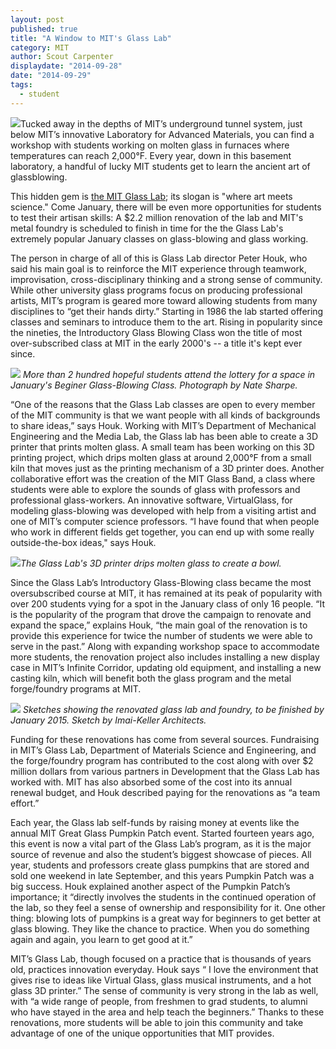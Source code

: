 ```yaml
---
layout: post
published: true
title: "A Window to MIT's Glass Lab"
category: MIT
author: Scout Carpenter
displaydate: "2014-09-28"
date: "2014-09-29"
tags: 
  - student
---
```


![](http://sethmnookin.com/wp-content/uploads/2014/10/scout-glass-lab-1.png)Tucked away in the depths of MIT’s underground tunnel system, just below MIT’s innovative Laboratory for Advanced Materials, you can find a workshop with students working on molten glass in furnaces where temperatures can reach 2,000°F. Every year, down in this basement laboratory, a handful of lucky MIT students get to learn the ancient art of glassblowing. 

This hidden gem is [the MIT Glass Lab](http://video.mit.edu/watch/mit-glass-lab-where-art-meets-science-24645/ "MIT Glass Lab Video"); its slogan is "where art meets science." Come January, there will be even more opportunities for students to test their artisan skills: A $2.2 million renovation of the lab and MIT's metal foundry is scheduled to finish in time for the the Glass Lab's extremely popular January classes on glass-blowing and glass working. 

The person in charge of all of this is Glass Lab director Peter Houk, who said his main goal is to reinforce the MIT experience through teamwork, improvisation, cross-disciplinary thinking and a strong sense of community. While other university glass programs focus on producing professional artists, MIT’s program is geared more toward allowing students from many disciplines to “get their hands dirty.” Starting in 1986 the lab started offering classes and seminars to introduce them to the art. Rising in popularity since the nineties, the Introductory Glass Blowing Class won the title of most over-subscribed class at MIT in the early 2000's -- a title it's kept ever since.

![](http://glasslab.scripts.mit.edu/wp-content/uploads/2013/08/lottery.jpg)
_More than 2 hundred hopeful students attend the lottery for a space in January's Beginer Glass-Blowing Class. Photograph by Nate Sharpe._

“One of the reasons that the Glass Lab classes are open to every member of the MIT community is that we want people with all kinds of backgrounds to share ideas,” says Houk. Working with MIT’s Department of Mechanical Engineering and the Media Lab, the Glass lab has been able to create a 3D printer that prints molten glass. A small team has been working on this 3D printing project, which drips molten glass at around 2,000°F from a small kiln that moves just as the printing mechanism of a 3D printer does. Another collaborative effort was the creation of the MIT Glass Band, a class where students were able to explore the sounds of glass with professors and professional glass-workers.  An innovative software, VirtualGlass, for modeling glass-blowing was developed with help from a visiting artist and one of MIT’s computer science professors. “I have found that when people who work in different fields get together, you can end up with some really outside-the-box ideas," says Houk.

![](http://sethmnookin.com/wp-content/uploads/2014/10/scout-glass-lab-2.jpg)_The Glass Lab's 3D printer drips molten glass to create a bowl._

Since the Glass Lab’s Introductory Glass-Blowing class became the most oversubscribed course at MIT, it has remained at its peak of popularity with over 200 students vying for a spot in the January class of only 16 people. “It is the popularity of the program that drove the campaign to renovate and expand the space,” explains Houk, “the main goal of the renovation is to provide this experience for twice the number of students we were able to serve in the past.” Along with expanding workshop space to accommodate more students, the renovation project also includes installing a new display case in MIT’s Infinite Corridor, updating old equipment, and installing a new casting kiln, which will benefit both the glass program and the metal forge/foundry programs at MIT. 

![](http://glasslab.scripts.mit.edu/wp-content/uploads/2013/08/renovation1.jpg)
_Sketches showing the renovated glass lab and foundry, to be finished by January 2015. Sketch by Imai-Keller Architects._

Funding for these renovations has come from several sources. Fundraising in MIT’s Glass Lab, Department of Materials Science and Engineering, and the forge/foundry program has contributed to the cost along with over $2 million dollars from various partners in Development that the Glass Lab has worked with. MIT has also absorbed some of the cost into its annual renewal budget, and Houk described paying for the renovations as “a team effort.”

Each year, the Glass lab self-funds by raising money at events like the annual MIT Great Glass Pumpkin Patch event. Started fourteen years ago, this event is now a vital part of the Glass Lab’s program, as it is the major source of revenue and also the student’s biggest showcase of pieces. All year, students and professors create glass pumpkins that are stored and sold one weekend in late September, and this years Pumpkin Patch was a big success. Houk explained another aspect of the Pumpkin Patch’s importance; it “directly involves the students in the continued operation of the lab, so they feel a sense of ownership and responsibility for it. One other thing: blowing lots of pumpkins is a great way for beginners to get better at glass blowing. They like the chance to practice. When you do something again and again, you learn to get good at it.”

MIT’s Glass Lab, though focused on a practice that is thousands of years old,  practices innovation everyday. Houk says “ I love the environment that gives rise to ideas like Virtual Glass, glass musical instruments, and a hot glass 3D printer.” The sense of community is very strong in the lab as well, with “a wide range of people, from freshmen to grad students, to alumni who have stayed in the area and help teach the beginners.” Thanks to these renovations, more students will be able to join this community and take advantage of one of the unique opportunities that MIT provides.